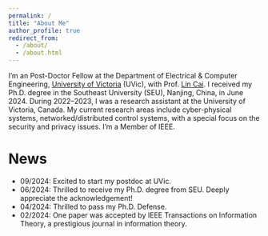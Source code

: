```yaml
---
permalink: /
title: "About Me"
author_profile: true
redirect_from: 
  - /about/
  - /about.html
---
```


I’m an Post-Doctor Fellow at the Department of Electrical & Computer Engineering, [University of Victoria](https://www.uvic.ca/) (UVic), with Prof. [Lin Cai](https://www.ece.uvic.ca/~cai/). I received my Ph.D. degree in the Southeast University (SEU), Nanjing, China, in June 2024. During 2022–2023, I was a research assistant at the University of Victoria, Canada. My current research areas include cyber-physical systems, networked/distributed control systems, with a special focus on the security and privacy issues. I’m a Member of IEEE.


News
======
* 09/2024: Excited to start my postdoc at UVic.
* 06/2024: Thrilled to receive my Ph.D. degree from SEU. Deeply appreciate the acknowledgement!
* 04/2024: Thrilled to pass my Ph.D. Defense.
* 02/2024: One paper was accepted by IEEE Transactions on Information Theory, a prestigious journal in information theory.
